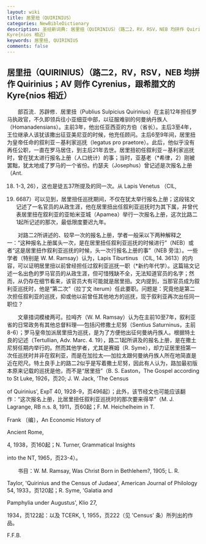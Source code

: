 ```yaml
---
layout: wiki
title: 居里扭（QUIRINIUS）
categories: NewBibleDictionary
description: 圣经新词典: 居里扭（QUIRINIUS）（路二2，RV，RSV，NEB 均拼作 Quirinius；AV 则作 Cyrenius，跟希腊文的
Kyre{nios 相近）
keywords: 居里扭, QUIRINIUS
comments: false
---
```


## 居里扭（QUIRINIUS）（路二2，RV，RSV，NEB 均拼作 Quirinius；AV 则作 Cyrenius，跟希腊文的 Kyre{nios 相近）

　　部百流．苏辟修．居里扭（Publius Sulpicius Quirinius）在主前12年担任罗马执政官，不久即领兵往小亚细亚中部，以征服难驯的何曼纳丹族人（Homanadensians）。主前3年，他出任亚西亚的方伯（省长）。主后3至4年，王位继承人该犹该撒出征亚美尼亚的时候，他充任顾问。主后6至9年间，居里扭为皇帝任命的叙利亚－基利家巡抚（legatus pro praetore）。此后，他似乎没有再任公职，一直在罗马居住，到主后21年去世。居里扭初任叙利亚－基利家巡抚时，曾在犹太进行报名上册（人口统计）的事；当时，亚基老（*希律，2）刚被罢黜，犹太地成了罗马的一个省份。约瑟夫（Josephus）曾记述是次报名上册（Ant.

18. 1-3, 26），这也是徒五37所提及的同一次。从 Lapis Venetus （CIL,

3. 6687）可以见到，居里扭任巡抚期间，不仅在犹太举行报名上册；这段铭文记述了一名官员的从政生涯，他在居里扭出任叙利亚巡抚时为其下属，并曾代表居里扭在叙利亚的亚帕米亚城（Apamea）举行一次报名上册，这次比路二1起所记述的那次，最低限度要迟九年。

　　对路二2所讲述的、较早一次的报名上册，学者一般采以下两种解释之一：“这种报名上册属头一次，是在居里扭任叙利亚巡抚的时候进行”（NEB）或者“这是居里扭作叙利亚巡抚的时候，头一次行报名上册的事”（NEB 旁注）。一些学者（特别是 W. M. Ramsay）认为，Lapis Tiburtinus （CIL, 14. 3613）的内容，可以证明居里扭以前曾经担任过叙利亚巡抚一职（*新约年代学）。这篇铭文记述一名出色的罗马官员的从政生涯，但可惜残缺不全，无法知道官员的名字；然而，从仍存在细节看来，该官员大有可能就是居里扭。文内提到，当那官员成为叙利亚巡抚时，他是“第二次”（拉丁文 iterum）任此要职。问题是：究竟他是第二次担任叙利亚的巡抚，抑或他以前曾任其他地方的巡抚，现于叙利亚再次出任同一职位？

　　文章措词模棱两可。拉呣齐（W. M. Ramsay）认为在主前10至7年，叙利亚省的日常政务有其他总督料理──包括闪修撒土尼努（Sentius Saturninus，主前8-6）；罗马皇帝加派居里扭为巡抚，是为了方便他出征何曼纳丹族人。根据特土良的记述（Tertullian, Adv. Marc. 4. 19），路二1起所讲及的报名上册，是在撒土尼努任期内举行的。然而其他学者，尤其是赛姆（R. Syme），却力证居里扭第一次任巡抚时并非在叙利亚，而是在加拉太──加拉太跟何曼纳丹族人所在地简直是近在咫尺。特土良手上的路二2似乎是写着撒土尼努，因此有人认为，路加最初版本原来记载的巡抚是他，而不是“居里扭”（B. S. Easton，The Gospel according to St Luke, 1926，页20; J. W. Jack, 'The Census

of Quirinius', ExpT 40, 1928-9，页496起）；此外，该节经文也可能应该翻作：“这次报名上册，比居里扭任叙利亚巡抚时的那次要来得早”（M. J. Lagrange, RB n.s. 8, 1911，页60起；F. M. Heichelheim in T.

Frank 〔编〕，An Economic History of

Ancient Rome,

4, 1938，页160起；N. Turner, Grammatical Insights

into the NT, 1965，页23-4）。

　　书目：W. M. Ramsay, Was Christ Born in Bethlehem?, 1905; L. R.

Taylor, 'Quirinius and the Census of Judaea', American Journal of Philology 54, 1933，页120起；R. Syme, 'Galatia and

Pamphylia under Augustus', Klio 27,

1934，页122起：以及 TCERK, 1, 1955，页222（见 'Census' 条）所列出的作品。

F.F.B.








